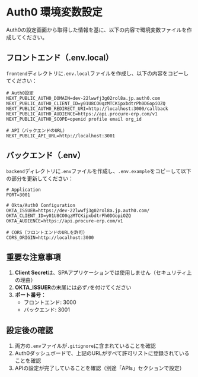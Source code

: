 # Auth0 環境変数設定

Auth0の設定画面から取得した情報を基に、以下の内容で環境変数ファイルを作成してください。

## フロントエンド（.env.local）

`frontend`ディレクトリに`.env.local`ファイルを作成し、以下の内容をコピーしてください：

```env
# Auth0設定
NEXT_PUBLIC_AUTH0_DOMAIN=dev-22lwwfj3g02rol8a.jp.auth0.com
NEXT_PUBLIC_AUTH0_CLIENT_ID=y01U8CO0qzMTCKipxbdtrPh0DGopiOZQ
NEXT_PUBLIC_AUTH0_REDIRECT_URI=http://localhost:3000/callback
NEXT_PUBLIC_AUTH0_AUDIENCE=https://api.procure-erp.com/v1
NEXT_PUBLIC_AUTH0_SCOPE=openid profile email org_id

# API（バックエンドのURL）
NEXT_PUBLIC_API_URL=http://localhost:3001
```

## バックエンド（.env）

`backend`ディレクトリに`.env`ファイルを作成し、`.env.example`をコピーして以下の部分を更新してください：

```env
# Application
PORT=3001

# Okta/Auth0 Configuration
OKTA_ISSUER=https://dev-22lwwfj3g02rol8a.jp.auth0.com/
OKTA_CLIENT_ID=y01U8CO0qzMTCKipxbdtrPh0DGopiOZQ
OKTA_AUDIENCE=https://api.procure-erp.com/v1

# CORS（フロントエンドのURLを許可）
CORS_ORIGIN=http://localhost:3000
```

## 重要な注意事項

1. **Client Secret**は、SPAアプリケーションでは使用しません（セキュリティ上の理由）
2. **OKTA_ISSUER**の末尾には必ず`/`を付けてください
3. **ポート番号**：
   - フロントエンド: 3000
   - バックエンド: 3001

## 設定後の確認

1. 両方の`.env`ファイルが`.gitignore`に含まれていることを確認
2. Auth0ダッシュボードで、上記のURLがすべて許可リストに登録されていることを確認
3. APIの設定が完了していることを確認（別途「APIs」セクションで設定）
